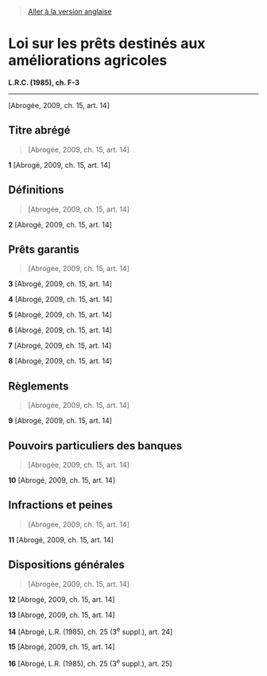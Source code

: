 > [Aller à la version anglaise](/en/Acts/Revised%20Statutes%20of%20Canada/F/F-3.md)

# Loi sur les prêts destinés aux améliorations agricoles

**L.R.C. (1985), ch. F-3**


----------


[Abrogée, 2009, ch. 15, art. 14]



## Titre abrégé
> [Abrogée, 2009, ch. 15, art. 14]



**1** [Abrogé, 2009, ch. 15, art. 14]




## Définitions
> [Abrogée, 2009, ch. 15, art. 14]



**2** [Abrogé, 2009, ch. 15, art. 14]




## Prêts garantis
> [Abrogée, 2009, ch. 15, art. 14]



**3** [Abrogé, 2009, ch. 15, art. 14]



**4** [Abrogé, 2009, ch. 15, art. 14]



**5** [Abrogé, 2009, ch. 15, art. 14]



**6** [Abrogé, 2009, ch. 15, art. 14]



**7** [Abrogé, 2009, ch. 15, art. 14]



**8** [Abrogé, 2009, ch. 15, art. 14]




## Règlements
> [Abrogée, 2009, ch. 15, art. 14]



**9** [Abrogé, 2009, ch. 15, art. 14]




## Pouvoirs particuliers des banques
> [Abrogée, 2009, ch. 15, art. 14]



**10** [Abrogé, 2009, ch. 15, art. 14]




## Infractions et peines
> [Abrogée, 2009, ch. 15, art. 14]



**11** [Abrogé, 2009, ch. 15, art. 14]




## Dispositions générales
> [Abrogée, 2009, ch. 15, art. 14]



**12** [Abrogé, 2009, ch. 15, art. 14]



**13** [Abrogé, 2009, ch. 15, art. 14]



**14** [Abrogé, L.R. (1985), ch. 25 (3<sup>e</sup> suppl.), art. 24]



**15** [Abrogé, 2009, ch. 15, art. 14]



**16** [Abrogé, L.R. (1985), ch. 25 (3<sup>e</sup> suppl.), art. 25]


